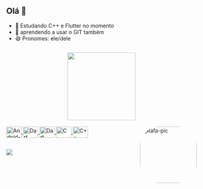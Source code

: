 ## Olá 👋
- 🌱 Estudando C++ e Flutter no momento
- 👀 aprendendo a usar o GIT também
- 😄 Pronomes: ele/dele

##

<div align=center>

  <a href="https://github.com/LittleCakeLV">
  <img height="180em" src="https://github-readme-stats.vercel.app/api?username=LittleCakeLV&show_icons=true&theme=jolly&include_all_commits=true&count_private=true"/>
  <!-- 
  <img height="180em" src="https://github-readme-stats.vercel.app/api/top-langs/?username=LittleCakeLV&layout=compact&langs_count=7&theme=jolly"/>
  -->
  
</div>
<div style="display: inline_block"><br>

  <img align="center" alt="Andoid-studio" height="30" width="40" src="https://cdn.jsdelivr.net/gh/devicons/devicon/icons/androidstudio/androidstudio-original.svg">
  <img align="center" alt="Dart" height="30" width="40" src="https://cdn.jsdelivr.net/gh/devicons/devicon/icons/dart/dart-original.svg">
  <img align="center" alt="Dart" height="30" width="40" src="https://cdn.jsdelivr.net/gh/devicons/devicon/icons/flutter/flutter-original.svg">
  <img align="center" alt="C" height="30" width="40" src="https://cdn.jsdelivr.net/gh/devicons/devicon/icons/c/c-original.svg">
  <img align="center" alt="C++" height="30" width="40" src="https://cdn.jsdelivr.net/gh/devicons/devicon/icons/cplusplus/cplusplus-original.svg">
  <img align="right" alt="Rafa-pic" height="150" style="border-radius:50px;" src="https://media.discordapp.net/attachments/1009954282516262934/1009957938829475910/download20220804193248.png?width=676&height=676">
  
</div>

##

<div> 
  
  <a href="https://www.instagram.com/_bolinhobolo/" target="_blank"><img src="https://img.shields.io/badge/-Instagram-%23E4405F?style=for-the-badge&logo=instagram&logoColor=white" target="_blank"></a>

</div>
